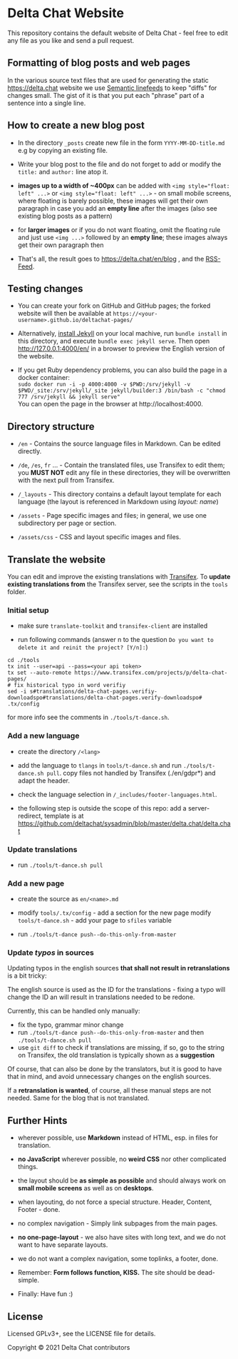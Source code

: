 Delta Chat Website
================================================================================

This repository contains the default website of Delta Chat -
feel free to edit any file as you like and send a pull request.

Formatting of blog posts and web pages
--------------------------------------

In the various source text files that are used 
for generating the static https://delta.chat website 
we use [Semantic linefeeds](http://rhodesmill.org/brandon/2012/one-sentence-per-line/)
to keep "diffs" for changes small. The gist of it is
that you put each "phrase" part of a sentence into a single line.


How to create a new blog post
--------------------------------------------------------------------------------

- In the directory `_posts` create new file in the form `YYYY-MM-DD-title.md` 
  e.g by copying an existing file.

- Write your blog post to the file and do not forget 
  to add or modify the `title:` and `author:` line atop it.

- **images up to a width of ~400px**
  can be added with `<img style="float: left" ...>` or `<img style="float: left" ...>` -
  on small mobile screens, where floating is barely possible, these images will get their own paragraph
  in case you add an **empty line** after the images (also see existing blog posts as a pattern)

- for **larger images** or if you do not want floating,
  omit the floating rule and just use `<img ...>` followed by an **empty line**;
  these images always get their own paragraph then

- That's all, the result goes to https://delta.chat/en/blog , and the
  [RSS-Feed](https://delta.chat/feed.xml).


Testing changes
--------------------------------------------------------------------------------

- You can create your fork on GitHub and GitHub pages; 
  the forked website will then be available at 
  `https://<your-username>.github.io/deltachat-pages/`

- Alternatively, [install Jekyll](https://jekyllrb.com/docs/installation/) 
  on your local machive, run `bundle install` in this directory,
  and execute `bundle exec jekyll serve`.
  Then open http://127.0.0.1:4000/en/ in a browser
  to preview the English version of the website.

- If you get Ruby dependency problems, you can also build the page in a docker
  container:  
  ```sudo docker run -i -p 4000:4000 -v $PWD:/srv/jekyll -v $PWD/_site:/srv/jekyll/_site jekyll/builder:3 /bin/bash -c "chmod 777 /srv/jekyll && jekyll serve"```  
  You can open the page in the browser at http://localhost:4000.

Directory structure
--------------------------------------------------------------------------------

- `/en` - Contains the source language files in Markdown. Can be edited directly.

- `/de`, `/es`, `fr` … - Contain the translated files, use Transifex to edit them;
  you **MUST NOT** edit any file in these directories,
  they will be overwritten with the next pull from Transifex.

- `/_layouts` - This directory contains a default layout template 
  for each language (the layout is referenced in Markdown using _layout: name_)

- `/assets` - Page specific images and files; 
  in general, we use one subdirectory per page or section.

- `/assets/css` - CSS and layout specific images and files.


Translate the website
--------------------------------------------------------------------------------

You can edit and improve the existing translations 
with [Transifex](https://www.transifex.com/delta-chat/delta-chat-pages/). 
To **update existing translations from** the Transifex server, 
see the scripts in the `tools` folder.

### Initial setup

- make sure `translate-toolkit` and `transifex-client` are installed

- run following commands (answer n to the question `Do you want to delete it and reinit the project? [Y/n]:`)
```
cd ./tools
tx init --user=api --pass=<your api token>
tx set --auto-remote https://www.transifex.com/projects/p/delta-chat-pages/
# fix historical typo in word verifiy
sed -i s#translations/delta-chat-pages.verifiy-downloadspo#translations/delta-chat-pages.verify-downloadspo# .tx/config
```
for more info see the comments in `./tools/t-dance.sh`.

### Add a new language

- create the directory `/<lang>`

- add the language to `tlangs` in `tools/t-dance.sh`
  and run `./tools/t-dance.sh pull`.
  copy files not handled by Transifex (./en/gdpr*) and adapt the header.

- check the language selection in `/_includes/footer-languages.html`.

- the following step is outside the scope of this repo:
  add a server-redirect, template is at
  <https://github.com/deltachat/sysadmin/blob/master/delta.chat/delta.chat>

### Update translations

- run `./tools/t-dance.sh pull`

### Add a new page

- create the source as `en/<name>.md`

- modify `tools/.tx/config` - add a section for the new page
  modify `tools/t-dance.sh` - add your page to `sfiles` variable

- run `./tools/t-dance push--do-this-only-from-master`

### Update _typos_ in sources

Updating typos in the english sources
**that shall not result in retranslations**
is a bit tricky:

The english source is used as the ID for the translations -
fixing a typo will change the ID an
will result in translations needed to be redone.

Currently, this can be handled only manually:
- fix the typo, grammar minor change
- run `./tools/t-dance push--do-this-only-from-master`
  and then `./tools/t-dance.sh pull`
- use `git diff` to check if translations are missing,
  if so, go to the string on Transifex,
  the old translation is typically shown as a **suggestion**

Of course, that can also be done by the translators,
but it is good to have that in mind,
and avoid unnecessary changes on the english sources.

If a **retranslation is wanted**, of course,
all these manual steps are not needed.
Same for the blog that is not translated.


Further Hints
--------------------------------------------------------------------------------

- wherever possible, use **Markdown** instead of HTML, 
  esp. in files for translation.

- **no JavaScript** wherever possible, 
  no **weird CSS** nor other complicated things.

- the layout should be **as simple as possible** 
  and should always work on **small mobile screens** as well as on **desktops**.

- when layouting, do not force a special structure. Header, Content, Footer - done.

- no complex navigation - Simply link subpages from the main pages.

- **no one-page-layout** - we also have sites with long text, 
  and we do not want to have separate layouts.

- we do not want a complex navigation, some toplinks, a footer, done.

- Remember: **Form follows function, KISS.** The site should be dead-simple.

- Finally: Have fun :)


License
--------------------------------------------------------------------------------

Licensed GPLv3+, see the LICENSE file for details.

Copyright © 2021 Delta Chat contributors

